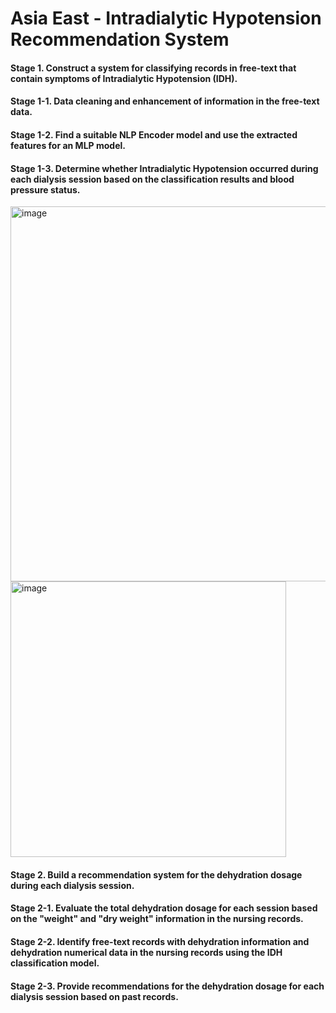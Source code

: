 # Asia East - Intradialytic Hypotension Recommendation System
#### Stage 1. Construct a system for classifying records in free-text that contain symptoms of Intradialytic Hypotension (IDH).
#### Stage 1-1. Data cleaning and enhancement of information in the free-text data.
#### Stage 1-2. Find a suitable NLP Encoder model and use the extracted features for an MLP model.
#### Stage 1-3. Determine whether Intradialytic Hypotension occurred during each dialysis session based on the classification results and blood pressure status.
<img width="600" alt="image" src="https://github.com/IlikeBB/IDH_RecommendationSystem_Project/assets/32098079/46958a77-e8eb-4873-be66-dab57aeafa75">
<img width="441" alt="image" src="https://github.com/IlikeBB/IDH_RecommendationSystem_Project/assets/32098079/ba44c930-4b86-4b01-8a4f-5277950db4bc">


#### Stage 2. Build a recommendation system for the dehydration dosage during each dialysis session.
#### Stage 2-1. Evaluate the total dehydration dosage for each session based on the "weight" and "dry weight" information in the nursing records.
#### Stage 2-2. Identify free-text records with dehydration information and dehydration numerical data in the nursing records using the IDH classification model.
#### Stage 2-3. Provide recommendations for the dehydration dosage for each dialysis session based on past records.
